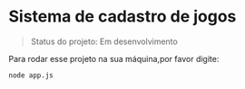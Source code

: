 <h1>Sistema de cadastro de jogos</h1>

>Status do projeto: Em desenvolvimento

Para rodar esse projeto na sua máquina,por favor digite:
```
node app.js
```



